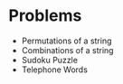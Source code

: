 Problems
========

* Permutations of a string
* Combinations of a string
* Sudoku Puzzle
* Telephone Words


